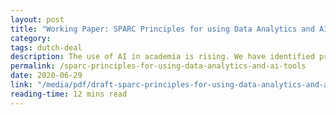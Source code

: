 ```yaml
---
layout: post
title: "Working Paper: SPARC Principles for using Data Analytics and AI tools"
category:
tags: dutch-deal
description: The use of AI in academia is rising. We have identified principles for it's use by third parties and internally, and concrete steps to implement them.
permalink: /sparc-principles-for-using-data-analytics-and-ai-tools
date: 2020-06-29
link: "/media/pdf/draft-sparc-principles-for-using-data-analytics-and-ai-tools.pdf"
reading-time: 12 mins read
---
```

